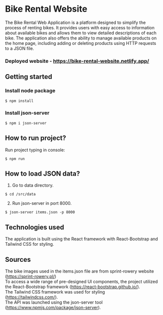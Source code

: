 # Bike Rental Website
The Bike Rental Web Application is a platform designed to simplify the process of renting bikes. It provides users with easy access to information about available bikes and allows them to view detailed descriptions of each bike. The application also offers the ability to manage available products on the home page, including adding or deleting products using HTTP requests to a JSON file.

### Deployed website - https://bike-rental-website.netlify.app/

## Getting started


### Install node package
```
$ npm install
```
### Install json-server
```
$ npm i json-server
```

## How to run project?

Run project typing in console:
```
$ npm run
```
## How to load JSON data?

1. Go to data directory.
```
$ cd /src/data
```
2. Run json-server in port 8000.
```
$ json-server items.json -p 8000
```

## Technologies used
The application is built using the React framework with React-Bootstrap and Tailwind CSS for styling.

## Sources

The bike images used in the items.json file are from sprint-rowery website (https://sprint-rowery.pl/) <br>
To access a wide range of pre-designed UI components, the project utilized the React-Bootstrap framework (https://react-bootstrap.github.io/). <br>
The Tailwind CSS framework was used for styling (https://tailwindcss.com/). <br>
The API was launched using the json-server tool (https://www.npmjs.com/package/json-server). <br>
